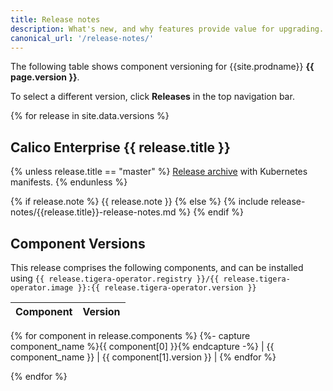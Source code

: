 ```yaml
---
title: Release notes
description: What's new, and why features provide value for upgrading.
canonical_url: '/release-notes/'
---
```

<div class="git-hash" id="{{site.data['hash']}}">
</div>

The following table shows component versioning for {{site.prodname}}  **{{ page.version }}**.


To select a different version, click **Releases** in the top navigation bar.

{% for release in site.data.versions %}
## Calico Enterprise {{ release.title }}

{% unless release.title == "master" %} 
[Release archive](https://s3.amazonaws.com/tigera-public/ee/archives/release-{{release.title}}-{{release.tigera-operator.version}}.tgz) with Kubernetes manifests.
{% endunless %}

{% if release.note %}
{{ release.note }}
{% else %}
{% include release-notes/{{release.title}}-release-notes.md %}
{% endif %}

## Component Versions

This release comprises the following components, and can be installed using `{{ release.tigera-operator.registry }}/{{ release.tigera-operator.image }}:{{ release.tigera-operator.version }}`

| Component              | Version |
|------------------------|---------|
{% for component in release.components %}
{%- capture component_name %}{{ component[0] }}{% endcapture -%}
| {{ component_name }}   | {{ component[1].version }} |
{% endfor %}

{% endfor %}
